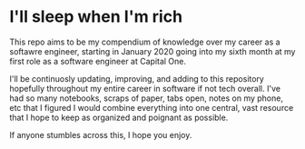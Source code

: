 # I'll sleep when I'm rich
This repo aims to be my compendium of knowledge over my career as a softawre engineer, starting in January 2020 going into my sixth month at my first role as a software engineer at Capital One.

I'll be continuosly updating, improving, and adding to this repository hopefully throughout my entire career in software if not tech overall. I've had so many notebooks, scraps of paper, tabs open, notes on my phone, etc that I figured I would combine everything into one central, vast resource that I hope to keep as organized and poignant as possible.

If anyone stumbles across this, I hope you enjoy.